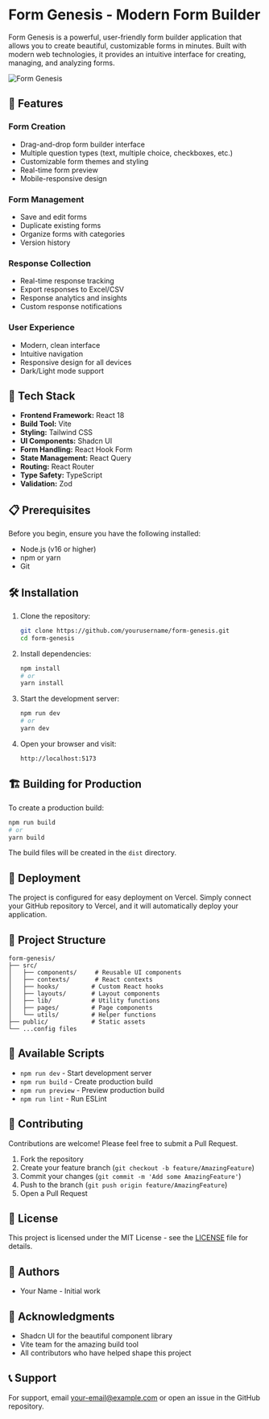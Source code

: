 # Form Genesis - Modern Form Builder

Form Genesis is a powerful, user-friendly form builder application that allows you to create beautiful, customizable forms in minutes. Built with modern web technologies, it provides an intuitive interface for creating, managing, and analyzing forms.

![Form Genesis](https://your-screenshot-url.com)

## 🌟 Features

### Form Creation
- Drag-and-drop form builder interface
- Multiple question types (text, multiple choice, checkboxes, etc.)
- Customizable form themes and styling
- Real-time form preview
- Mobile-responsive design

### Form Management
- Save and edit forms
- Duplicate existing forms
- Organize forms with categories
- Version history

### Response Collection
- Real-time response tracking
- Export responses to Excel/CSV
- Response analytics and insights
- Custom response notifications

### User Experience
- Modern, clean interface
- Intuitive navigation
- Responsive design for all devices
- Dark/Light mode support

## 🚀 Tech Stack

- **Frontend Framework:** React 18
- **Build Tool:** Vite
- **Styling:** Tailwind CSS
- **UI Components:** Shadcn UI
- **Form Handling:** React Hook Form
- **State Management:** React Query
- **Routing:** React Router
- **Type Safety:** TypeScript
- **Validation:** Zod

## 📋 Prerequisites

Before you begin, ensure you have the following installed:
- Node.js (v16 or higher)
- npm or yarn
- Git

## 🛠️ Installation

1. Clone the repository:
   ```bash
   git clone https://github.com/yourusername/form-genesis.git
   cd form-genesis
   ```

2. Install dependencies:
   ```bash
   npm install
   # or
   yarn install
   ```

3. Start the development server:
   ```bash
   npm run dev
   # or
   yarn dev
   ```

4. Open your browser and visit:
   ```
   http://localhost:5173
   ```

## 🏗️ Building for Production

To create a production build:

```bash
npm run build
# or
yarn build
```

The build files will be created in the `dist` directory.

## 🚀 Deployment

The project is configured for easy deployment on Vercel. Simply connect your GitHub repository to Vercel, and it will automatically deploy your application.

## 📁 Project Structure

```
form-genesis/
├── src/
│   ├── components/     # Reusable UI components
│   ├── contexts/       # React contexts
│   ├── hooks/         # Custom React hooks
│   ├── layouts/       # Layout components
│   ├── lib/           # Utility functions
│   ├── pages/         # Page components
│   └── utils/         # Helper functions
├── public/            # Static assets
└── ...config files
```

## 🔧 Available Scripts

- `npm run dev` - Start development server
- `npm run build` - Create production build
- `npm run preview` - Preview production build
- `npm run lint` - Run ESLint

## 🤝 Contributing

Contributions are welcome! Please feel free to submit a Pull Request.

1. Fork the repository
2. Create your feature branch (`git checkout -b feature/AmazingFeature`)
3. Commit your changes (`git commit -m 'Add some AmazingFeature'`)
4. Push to the branch (`git push origin feature/AmazingFeature`)
5. Open a Pull Request

## 📝 License

This project is licensed under the MIT License - see the [LICENSE](LICENSE) file for details.

## 👥 Authors

- Your Name - Initial work

## 🙏 Acknowledgments

- Shadcn UI for the beautiful component library
- Vite team for the amazing build tool
- All contributors who have helped shape this project

## 📞 Support

For support, email your-email@example.com or open an issue in the GitHub repository.
